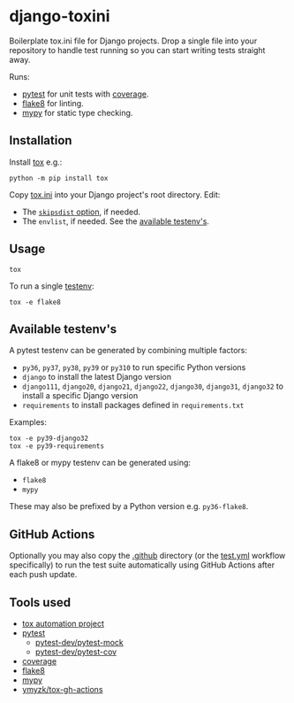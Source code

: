 # django-toxini

Boilerplate tox.ini file for Django projects. Drop a single file into your
repository to handle test running so you can start writing tests straight away.

Runs:
- [pytest](https://docs.pytest.org/en/latest/) for unit tests with
  [coverage](https://coverage.readthedocs.io/en/latest/).
- [flake8](https://flake8.pycqa.org/en/latest/) for linting.
- [mypy](https://mypy.readthedocs.io/en/stable/) for static type checking.

## Installation

Install [tox](https://tox.readthedocs.io/en/latest/install.html) e.g.:
```
python -m pip install tox
```

Copy [tox.ini](tox.ini) into your Django project's root directory. Edit:
- The [`skipsdist` option](tox.ini#L2), if needed.
- The `envlist`, if needed. See the [available testenv's](#available-testenvs).

## Usage

```
tox
```

To run a single [testenv](#available-testenvs):
```
tox -e flake8
```

## Available testenv's

A pytest testenv can be generated by combining multiple factors:
- `py36`, `py37`, `py38`, `py39` or `py310` to run specific Python versions
- `django` to install the latest Django version
- `django111`, `django20`, `django21`, `django22`, `django30`, `django31`, `django32` to install a specific Django version
- `requirements` to install packages defined in `requirements.txt`

Examples:
```
tox -e py39-django32
tox -e py39-requirements
```

A flake8 or mypy testenv can be generated using:
- `flake8`
- `mypy`

These may also be prefixed by a Python version e.g. `py36-flake8`.

## GitHub Actions

Optionally you may also copy the [.github](.github) directory (or the
[test.yml]( .github/workflows/test.yml) workflow specifically) to run the test
suite automatically using GitHub Actions after each push update.

## Tools used

- [tox automation project](https://tox.readthedocs.io/en/latest/index.html)
- [pytest](https://docs.pytest.org/en/latest/)
  - [pytest-dev/pytest-mock](https://github.com/pytest-dev/pytest-mock/)
  - [pytest-dev/pytest-cov](https://github.com/pytest-dev/pytest-cov)
- [coverage](https://coverage.readthedocs.io/en/latest/)
- [flake8](https://flake8.pycqa.org/en/latest/)
- [mypy](https://mypy.readthedocs.io/en/stable/)
- [ymyzk/tox-gh-actions](https://github.com/ymyzk/tox-gh-actions)

